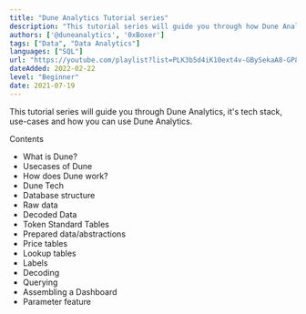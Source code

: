 ```yaml
---
title: "Dune Analytics Tutorial series"
description: "This tutorial series will guide you through how Dune Analytics works, it's technical aspects, use-cases and applications."
authors: ['@duneanalytics', '0xBoxer']
tags: ["Data", "Data Analytics"]
languages: ["SQL"]
url: "https://youtube.com/playlist?list=PLK3b5d4iK10ext4v-GBySekaA8-GP8quD"
dateAdded: 2022-02-22
level: "Beginner"
date: 2021-07-19
---
```


This tutorial series will guide you through Dune Analytics, it's tech stack, use-cases and how you can use Dune Analytics.

Contents
- What is Dune?
- Usecases of Dune
- How does Dune work?
- Dune Tech
- Database structure
- Raw data
- Decoded Data
- Token Standard Tables
- Prepared data/abstractions
- Price tables
- Lookup tables
- Labels
- Decoding
- Querying
- Assembling a Dashboard
- Parameter feature